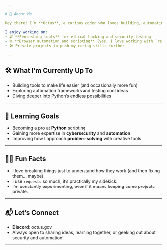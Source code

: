```yaml
---

# 👋 About Me  

Hey there! I’m **Octus**, a curious coder who loves building, automating, and learning along the way.

I enjoy working on:  
- 🔓 **Pentesting tools** for ethical hacking and security testing
- 🌐 **Browser automation and scripting** (yes, I love working with `requests`)  
- 🛠️ Private projects to push my coding skills further  

---
```


## 🛠️ What I’m Currently Up To  
- Building tools to make life easier (and occasionally more fun)  
- Exploring automation frameworks and testing cool ideas  
- Diving deeper into Python’s endless possibilities  

---

## 🌱 Learning Goals  
- Becoming a pro at **Python** scripting  
- Gaining more expertise in **cybersecurity** and **automation**  
- Improving how I approach **problem-solving** with creative tools  

---

## 👨‍💻 Fun Facts  
- I love breaking things just to understand how they work (and then fixing them... maybe).  
- I use `requests` so much, it’s practically my sidekick.  
- I’m constantly experimenting, even if it means keeping some projects private.  

---

## 📬 Let’s Connect  
- **Discord**: octus.gov
- Always open to sharing ideas, learning together, or geeking out about security and automation!  

---
